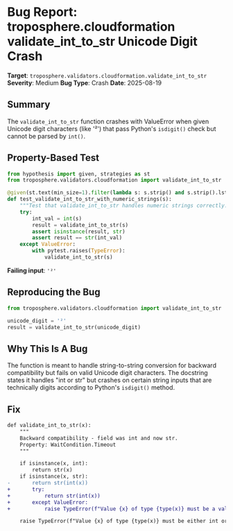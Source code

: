 # Bug Report: troposphere.cloudformation validate_int_to_str Unicode Digit Crash

**Target**: `troposphere.validators.cloudformation.validate_int_to_str`
**Severity**: Medium
**Bug Type**: Crash
**Date**: 2025-08-19

## Summary

The `validate_int_to_str` function crashes with ValueError when given Unicode digit characters (like '²') that pass Python's `isdigit()` check but cannot be parsed by `int()`.

## Property-Based Test

```python
from hypothesis import given, strategies as st
from troposphere.validators.cloudformation import validate_int_to_str

@given(st.text(min_size=1).filter(lambda s: s.strip() and s.strip().lstrip('-+').isdigit()))
def test_validate_int_to_str_with_numeric_strings(s):
    """Test that validate_int_to_str handles numeric strings correctly."""
    try:
        int_val = int(s)
        result = validate_int_to_str(s)
        assert isinstance(result, str)
        assert result == str(int_val)
    except ValueError:
        with pytest.raises(TypeError):
            validate_int_to_str(s)
```

**Failing input**: `'²'`

## Reproducing the Bug

```python
from troposphere.validators.cloudformation import validate_int_to_str

unicode_digit = '²'
result = validate_int_to_str(unicode_digit)
```

## Why This Is A Bug

The function is meant to handle string-to-string conversion for backward compatibility but fails on valid Unicode digit characters. The docstring states it handles "int or str" but crashes on certain string inputs that are technically digits according to Python's `isdigit()` method.

## Fix

```diff
def validate_int_to_str(x):
    """
    Backward compatibility - field was int and now str.
    Property: WaitCondition.Timeout
    """

    if isinstance(x, int):
        return str(x)
    if isinstance(x, str):
-       return str(int(x))
+       try:
+           return str(int(x))
+       except ValueError:
+           raise TypeError(f"Value {x} of type {type(x)} must be a valid numeric string")

    raise TypeError(f"Value {x} of type {type(x)} must be either int or str")
```